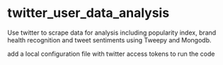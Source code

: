 # twitter_user_data_analysis
Use twitter to scrape data for analysis including popularity index, brand health recognition and tweet sentiments using Tweepy and Mongodb.

add a local configuration file with twitter access tokens to run the code
